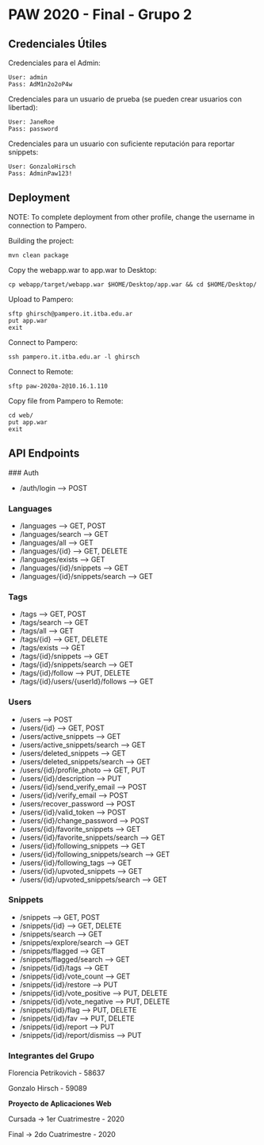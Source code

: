 # PAW 2020 - Final - Grupo 2

## Credenciales Útiles

Credenciales para el Admin:
```
User: admin
Pass: AdM1n2o2oP4w
```

Credenciales para un usuario de prueba (se pueden crear usuarios con libertad):
```
User: JaneRoe
Pass: password
```

Credenciales para un usuario con suficiente reputación para reportar snippets:
```
User: GonzaloHirsch
Pass: AdminPaw123!
```

## Deployment

NOTE: To complete deployment from other profile, change the username in connection to Pampero.

Building the project:

```
mvn clean package
```

Copy the webapp.war to app.war to Desktop:

```
cp webapp/target/webapp.war $HOME/Desktop/app.war && cd $HOME/Desktop/
```

Upload to Pampero:

```
sftp ghirsch@pampero.it.itba.edu.ar
put app.war
exit
```

Connect to Pampero:

```
ssh pampero.it.itba.edu.ar -l ghirsch
```

Connect to Remote:

```
sftp paw-2020a-2@10.16.1.110
```

Copy file from Pampero to Remote:

```
cd web/
put app.war
exit
```

## API Endpoints

### Auth

- /auth/login --> POST

### Languages

- /languages --> GET, POST
- /languages/search --> GET
- /languages/all --> GET
- /languages/{id} --> GET, DELETE
- /languages/exists --> GET
- /languages/{id}/snippets --> GET
- /languages/{id}/snippets/search --> GET

### Tags

- /tags --> GET, POST
- /tags/search --> GET
- /tags/all --> GET
- /tags/{id} --> GET, DELETE
- /tags/exists --> GET
- /tags/{id}/snippets --> GET
- /tags/{id}/snippets/search --> GET
- /tags/{id}/follow --> PUT, DELETE
- /tags/{id}/users/{userId}/follows --> GET

### Users

- /users --> POST
- /users/{id} --> GET, POST
- /users/active_snippets --> GET
- /users/active_snippets/search --> GET
- /users/deleted_snippets --> GET
- /users/deleted_snippets/search --> GET
- /users/{id}/profile_photo --> GET, PUT
- /users/{id}/description --> PUT
- /users/{id}/send_verify_email --> POST
- /users/{id}/verify_email --> POST
- /users/recover_password --> POST
- /users/{id}/valid_token --> POST
- /users/{id}/change_password --> POST
- /users/{id}/favorite_snippets --> GET
- /users/{id}/favorite_snippets/search --> GET
- /users/{id}/following_snippets --> GET
- /users/{id}/following_snippets/search --> GET
- /users/{id}/following_tags --> GET
- /users/{id}/upvoted_snippets --> GET
- /users/{id}/upvoted_snippets/search --> GET

### Snippets

- /snippets --> GET, POST
- /snippets/{id} --> GET, DELETE
- /snippets/search --> GET
- /snippets/explore/search --> GET
- /snippets/flagged --> GET
- /snippets/flagged/search --> GET
- /snippets/{id}/tags --> GET
- /snippets/{id}/vote_count --> GET
- /snippets/{id}/restore --> PUT
- /snippets/{id}/vote_positive --> PUT, DELETE
- /snippets/{id}/vote_negative --> PUT, DELETE
- /snippets/{id}/flag --> PUT, DELETE
- /snippets/{id}/fav --> PUT, DELETE
- /snippets/{id}/report --> PUT
- /snippets/{id}/report/dismiss --> PUT

### Integrantes del Grupo

Florencia Petrikovich - 58637

Gonzalo Hirsch - 59089

**Proyecto de Aplicaciones Web**

Cursada -> 1er Cuatrimestre - 2020

Final -> 2do Cuatrimestre - 2020
